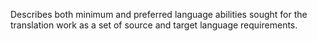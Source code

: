Describes both minimum and preferred language abilities sought for the translation work as a set of source and target language requirements.